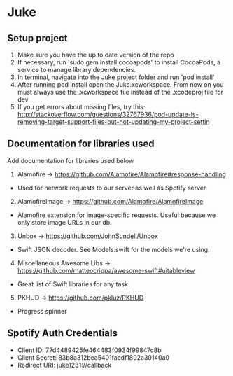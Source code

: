 # Juke

## Setup project
1. Make sure you have the up to date version of the repo
2. If necessary, run 'sudo gem install cocoapods' to install CocoaPods, a service to manage library dependencies. 
3. In terminal, navigate into the Juke project folder and run 'pod install'
4. After running pod install open the Juke.xcworkspace. From now on you must always use the .xcworkspace file instead of the .xcodeproj file for dev
5. If you get errors about missing files, try this: http://stackoverflow.com/questions/32767936/pod-update-is-removing-target-support-files-but-not-updating-my-project-settin

## Documentation for libraries used
Add documentation for libraries used below
1. Alamofire -> https://github.com/Alamofire/Alamofire#response-handling 
  * Used for network requests to our server as well as Spotify server
2. AlamofireImage -> https://github.com/Alamofire/AlamofireImage
  * Alamofire extension for image-specific requests. Useful because we only store image URLs in our db.
3. Unbox -> https://github.com/JohnSundell/Unbox
  * Swift JSON decoder. See Models.swift for the models we're using.
4. Miscellaneous Awesome Libs -> https://github.com/matteocrippa/awesome-swift#uitableview
  * Great list of Swift libraries for any task. 
5. PKHUD -> https://github.com/pkluz/PKHUD
  * Progress spinner 
  
## Spotify Auth Credentials
* Client ID: 77d4489425fe464483f0934f99847c8b
* Client Secret: 83b8a312bea5401facdf1802a30140a0
* Redirect URI: juke1231://callback
